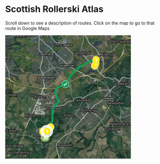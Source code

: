 # Scottish Rollerski Atlas

Scroll down to see a description of routes. Click on the map to go to that route in Google Maps

[![Sheriffhall to Roslyn](/img/Sheriffhall-Roslyn-map.png)](https://www.google.com/maps/d/viewer?mid=1JsZ0qoeoCehcQnX9fXjmDTCpxYl9QLdc&ll=55.90462751573069%2C-3.104388772723885&z=14)

